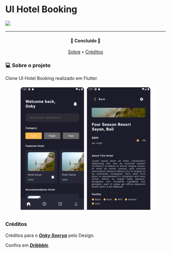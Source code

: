 # UI Hotel Booking

<img src="https://img.shields.io/static/v1?label=made with&message=flutter&color=02569B&style=for-the-badge&logo=flutter"/>

---

<h4 align="center">
 🚧  Concluído 🚧
</h4>

<p align="center">
    <a href="#-sobre-o-projeto">Sobre</a> •    
    <a href="#créditos">Créditos</a>
</p>

### 💻 Sobre o projeto

Clone UI Hotel Booking realizado em Flutter.

<p align="center">
    <img src="/github_assets/img.png" height='400' >
<p>

### Créditos

Créditos para o **_[Onky Soerya](https://dribbble.com/onkysoerya)_** pelo Design.

Confira em **_[Dribbble](https://dribbble.com/shots/16245232-Hotel-Booking-Concept-Mobile-Apps)_**.
